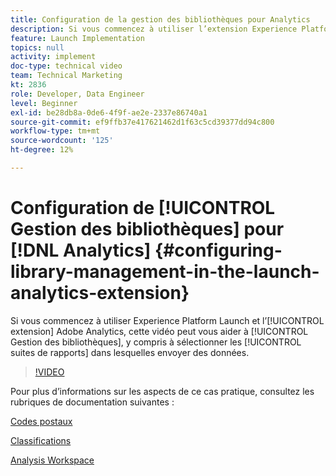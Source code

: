 ```yaml
---
title: Configuration de la gestion des bibliothèques pour Analytics
description: Si vous commencez à utiliser l’extension Experience Platform Launch pour Adobe Analytics, cette vidéo peut vous aider à gérer la bibliothèque de la configuration, y compris à sélectionner les suites de rapports dans lesquelles vous souhaitez envoyer des données.
feature: Launch Implementation
topics: null
activity: implement
doc-type: technical video
team: Technical Marketing
kt: 2836
role: Developer, Data Engineer
level: Beginner
exl-id: be28db8a-0de6-4f9f-ae2e-2337e86740a1
source-git-commit: ef9ffb37e417621462d1f63c5cd39377dd94c800
workflow-type: tm+mt
source-wordcount: '125'
ht-degree: 12%

---
```


# Configuration de [!UICONTROL Gestion des bibliothèques] pour [!DNL Analytics] {#configuring-library-management-in-the-launch-analytics-extension}

Si vous commencez à utiliser Experience Platform Launch et l’[!UICONTROL extension] Adobe Analytics, cette vidéo peut vous aider à [!UICONTROL Gestion des bibliothèques], y compris à sélectionner les [!UICONTROL suites de rapports] dans lesquelles envoyer des données.

>[!VIDEO](https://video.tv.adobe.com/v/27092/?quality=12)

Pour plus d’informations sur les aspects de ce cas pratique, consultez les rubriques de documentation suivantes :

[Codes postaux](https://experienceleague.adobe.com/docs/analytics/components/dimensions/zip-code.html?lang=en)

[Classifications](https://experienceleague.adobe.com/docs/analytics/components/classifications/c-classifications.html?lang=fr)

[Analysis Workspace](https://experienceleague.adobe.com/docs/analytics/analyze/analysis-workspace/analysis-workspace-features.html)
